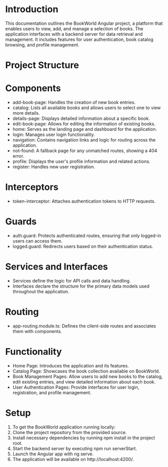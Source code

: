 # Introduction
This documentation outlines the BookWorld Angular project, a platform that enables users to view, add, and manage a selection of books. The application interfaces with a backend server for data retrieval and management. It includes features for user authentication, book catalog browsing, and profile management.

# Project Structure

# Components
- add-book-page: Handles the creation of new book entries.
- catalog: Lists all available books and allows users to select one to view more details.
- details-page: Displays detailed information about a specific book.
- edit-book-page: Allows for editing the information of existing books.
- home: Serves as the landing page and dashboard for the application.
- login: Manages user login functionality.
- navigation: Contains navigation links and logic for routing across the application.
- not-found: A fallback page for any unmatched routes, showing a 404 error.
- profile: Displays the user's profile information and related actions.
- register: Handles new user registration.

# Interceptors
- token-interceptor: Attaches authentication tokens to HTTP requests.

# Guards
- auth.guard: Protects authenticated routes, ensuring that only logged-in users can access them.
- logged.guard: Redirects users based on their authentication status.

# Services and Interfaces
- Services define the logic for API calls and data handling.
- Interfaces declare the structure for the primary data models used throughout the application.

# Routing
- app-routing.module.ts: Defines the client-side routes and associates them with components.

# Functionality
- Home Page: Introduces the application and its features.
- Catalog Page: Showcases the book collection available on BookWorld.
- Book Management Pages: Allow users to add new books to the catalog, edit existing entries, and view detailed information about each book.
- User Authentication Pages: Provide interfaces for user login, registration, and profile management.

# Setup
1. To get the BookWorld application running locally:
2. Clone the project repository from the provided source.
3. Install necessary dependencies by running npm install in the project root.
4. Start the backend server by executing npm run serverStart.
5. Launch the Angular app with ng serve.
6. The application will be available on http://localhost:4200/.